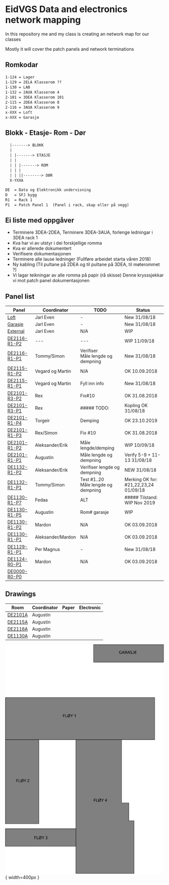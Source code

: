 <h1>EidVGS Data and electronics network mapping</h1>

<p>In this repository me and my class is creating an network map for our classes</p>
<p>Mostly it will cover the patch panels and network terminations</p>

## Romkodar
```
1-124 = Lager
1-129 = 2ELA Klasserom ??
1-130 = LAB
1-132 = 2AUA Klasserom 4
2-101 = 3DEA Klasserom 101
2-115 = 2DEA Klasserom 8
2-116 = 3AUA Klasserom 9
x-XXX = Loft
x-XXX = Garasje
```

## Blokk - Etasje- Rom - Dør
```
  |-------> BLOKK
  |
  | |-------> ETASJE
  | |  
  | | |-------> ROM
  | | |
  | | ||--------> DØR
  X-YXXA
```

```
DE	= Data og Elektronikk undervisning
D	= SFJ bygg
R1	= Rack 1					       
P1	= Patch Panel 1	 (Panel i rack, skap eller på vegg)
```


## Ei liste med oppgåver 

* Terminere 3DEA-2DEA, Terminere 3DEA-3AUA, forlenge ledningar i 3DEA rack 1
* Kva har vi av utstyr i dei forskjellige romma
* Kva er allerede dokumentert
* Verifisere dokumentasjonen
* Terminere alle lause ledninger (Fullføre arbeidet starta våren 2018)
* Ny kabling (Til pultane på 2DEA og til pultane på 3DEA, til møterommet ?)
* Vi lagar teikningar av alle romma på papir (rå skisse) Denne krysssjekkar vi mot patch panel dokumentasjonen


## Panel list
[comment]: # (Autotable start)

|                 Panel                |   Coordinator   |                  TODO                 |                  Status                 |
|--------------------------------------|-----------------|---------------------------------------|-----------------------------------------|
|[Loft](Panels/Loft.md)                |Jarl Even        |-                                      |New 31/08/18                             |
|[Garasje](Panels/Garasje.md)          |Jarl Even        |-                                      |New 31/08/18                             |
|[External](Panels/External.md)        |Jarl Even        |N/A                                    |WIP                                      |
|[DE2116-R1-P2](Panels/DE2116-R1-P2.md)|---              |---                                    |WIP 11/09/18                             |
|[DE2116-R1-P1](Panels/DE2116-R1-P1.md)|Tommy/Simon      |Verifiser<br/>Måle lengde og dempning  |New 31/08/18                             |
|[DE2115-R1-P2](Panels/DE2115-R1-P2.md)|Vegard og Martin |N/A                                    |OK 10.09.2018                            |
|[DE2115-R1-P1](Panels/DE2115-R1-P1.md)|Vegard og Martin |Fyll inn info                          |New 31/08/18                             |
|[DE2101-R3-P2](Panels/DE2101-R3-P2.md)|Rex              |Fix#10                                 |OK 31.08.2018                            |
|[DE2101-R3-P1](Panels/DE2101-R3-P1.md)|Rex              |##### TODO:                            |Kopling OK 31/08/18                      |
|[DE2101-R1-P4](Panels/DE2101-R1-P4.md)|Torgeir          |Demping                                |OK 23.10.2019                            |
|[DE2101-R1-P3](Panels/DE2101-R1-P3.md)|Rex/Simon        |Fix #10                                |OK 31.08.2018                            |
|[DE2101-R1-P2](Panels/DE2101-R1-P2.md)|Aleksander/Erik  |Måle lengde/demping                    |WIP 10/09/18                             |
|[DE2101-R1-P1](Panels/DE2101-R1-P1.md)|Augustin         |Måle lengde og dempning                |Verify 5-9 + 11-13 31/08/18              |
|[DE1132-R1-P2](Panels/DE1132-R1-P2.md)|Aleksander/Erik  |Verifiser lengde og dempning           |NEW 31/08/18                             |
|[DE1132-R1-P1](Panels/DE1132-R1-P1.md)|Tommy/Simon      |Test #1..20<br/>Måle lengde og dempning|Merking OK for:<br/>#21,22,23,24 01/09/18|
|[DE1130-R1-P7](Panels/DE1130-R1-P7.md)|Fedaa            |ALT                                    |##### Tilstand:	WIP Nov 2019             |
|[DE1130-R1-P5](Panels/DE1130-R1-P5.md)|Augustin         |Rom# garasje                           |WIP                                      |
|[DE1130-R1-P2](Panels/DE1130-R1-P2.md)|Mardon           |N/A                                    |OK 03.09.2018                            |
|[DE1130-R1-P1](Panels/DE1130-R1-P1.md)|Aleksander/Mardon|N/A                                    |OK 03.09.2018                            |
|[DE1129-R1-P1](Panels/DE1129-R1-P1.md)|Per Magnus       |-                                      |New 31/08/18                             |
|[DE1124-R0-P1](Panels/DE1124-R0-P1.md)|Mardon           |N/A                                    |OK 03.09.2018                            |
|[DE0000-R0-P0](Panels/DE0000-R0-P0.md)|                 |                                       |                                         |

[comment]: # (Autotable stop)

## Drawings 
|                  Room                   |     Coordinator     | Paper | Electronic  |
|-----------------------------------------|---------------------|-------|-------------|
|[DE2101A](./Drawings/2101A-FloorPlan.svg)|Augustin             |       |             |
|[DE2115A](./Drawings/2115A-FloorPlan.svg)|Augustin             |       |             |
|[DE2116A](./Drawings/2116A-FloorPlan.svg)|Augustin             |       |             |
|[DE1130A](./Drawings/1130A-FloorPlan.svg)|Augustin             |       |             |


![EidVGS](./Drawings/EIDVGS-SectionPlan.png){ width=400px }
